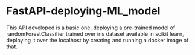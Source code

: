 # FastAPI-deploying-ML_model
This API developed is a basic one, deploying a pre-trained model of randomForestClassifier trained over iris dataset available in scikit learn, deploying it over the localhost by creating and running a docker image of that.
